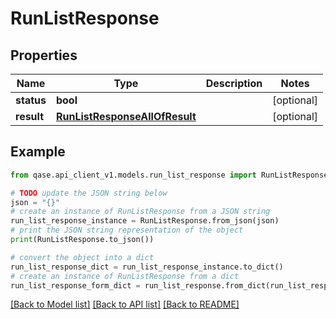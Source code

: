 # RunListResponse


## Properties

Name | Type | Description | Notes
------------ | ------------- | ------------- | -------------
**status** | **bool** |  | [optional] 
**result** | [**RunListResponseAllOfResult**](RunListResponseAllOfResult.md) |  | [optional] 

## Example

```python
from qase.api_client_v1.models.run_list_response import RunListResponse

# TODO update the JSON string below
json = "{}"
# create an instance of RunListResponse from a JSON string
run_list_response_instance = RunListResponse.from_json(json)
# print the JSON string representation of the object
print(RunListResponse.to_json())

# convert the object into a dict
run_list_response_dict = run_list_response_instance.to_dict()
# create an instance of RunListResponse from a dict
run_list_response_form_dict = run_list_response.from_dict(run_list_response_dict)
```
[[Back to Model list]](../README.md#documentation-for-models) [[Back to API list]](../README.md#documentation-for-api-endpoints) [[Back to README]](../README.md)



